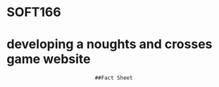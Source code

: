 # SOFT166
# developing a noughts and crosses game website

                                ##Fact Sheet
